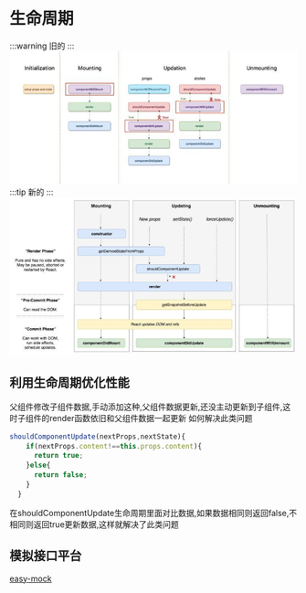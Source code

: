 # 生命周期
:::warning
旧的
:::
![img](../public/img/life1.jpeg)
:::tip
新的
:::
![img](../public/img/life.jpeg)
## 利用生命周期优化性能
父组件修改子组件数据,手动添加这种,父组件数据更新,还没主动更新到子组件,这时子组件的render函数依旧和父组件数据一起更新
如何解决此类问题
```jsx
shouldComponentUpdate(nextProps,nextState){
    if(nextProps.content!==this.props.content){
      return true;
    }else{
      return false;
    }
  }
```
在shouldComponentUpdate生命周期里面对比数据,如果数据相同则返回false,不相同则返回true更新数据,这样就解决了此类问题

## 模拟接口平台
[easy-mock](https://www.easy-mock.com/ "easy-mock")